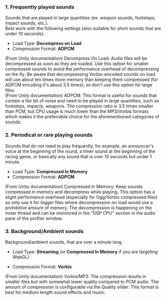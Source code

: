 ### 1. Frequently played sounds

Sounds that are played in large quantities (ex. weapon sounds, footsteps, impact sounds, etc.).
<br>
Best work with the following settings (also suitable for short sounds that are under 10 seconds):
<br>

- Load Type: **Decompress on Load**
- Compression Format: **ADPCM**

(From Unity documentation) Decompress On Load: Audio files will be decompressed as soon as they are loaded. Use this option for smaller compressed sounds to avoid the performance overhead of decompressing on the fly. Be aware that decompressing Vorbis-encoded sounds on load will use about ten times more memory than keeping them compressed (for ADPCM encoding it's about 3.5 times), so don't use this option for large files.
<br>
(From Unity documentation) ADPCM: This format is useful for sounds that contain a fair bit of noise and need to be played in large quantities, such as footsteps, impacts, weapons. The compression ratio is 3.5 times smaller than PCM, but CPU usage is much lower than the MP3/Vorbis formats which makes it the preferrable choice for the aforementioned categories of sounds.

### 2. Periodical or rare playing sounds

Sounds that do not need to play frequently, for example, an announcer's voice at the beginning of the round, a timer sound at the beginning of the racing game, or basically any sound that is over 10 seconds but under 1 minute.

- Load Type: **Compressed In Memory**
- Compression Format: **ADPCM**

(From Unity documentation) Compressed In Memory: Keep sounds compressed in memory and decompress while playing. This option has a slight performance overhead (especially for Ogg/Vorbis compressed files) so only use it for bigger files where decompression on load would use a prohibitive amount of memory. The decompression is happening on the mixer thread and can be monitored in the "DSP CPU" section in the audio pane of the profiler window.

### 3. Background/Ambient sounds

Background/ambient sounds, that are over a minute long.

- Load Type: **Streaming** (or **Compressed In Memory** if you are targeting WebGL)

- Compression Format: **Vorbis**

(From Unity documentation) Vorbis/MP3: The compression results in smaller files but with somewhat lower quality compared to PCM audio. The amount of compression is configurable via the Quality slider. This format is best for medium length sound effects and music.
